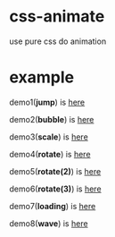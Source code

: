 # css-animate 
  use pure css do animation

# example

demo1(<b>jump</b>) is [here](https://jsfiddle.net/smallin/L8hjuvd1/9/)

demo2(<b>bubble</b>) is [here](https://jsfiddle.net/smallin/69z2wepo/200618/)

demo3(<b>scale</b>) is [here](https://jsfiddle.net/smallin/69z2wepo/200676/)

demo4(<b>rotate</b>) is [here](https://jsfiddle.net/smallin/sv9nfk7p/)

demo5(<b>rotate(2)</b>) is [here](https://codesandbox.io/s/yjz13jvnwx)

demo6(<b>rotate(3)</b>) is [here](https://codesandbox.io/s/mj8j9n3o3p)

demo7(<b>loading</b>) is [here](https://codesandbox.io/s/l39y61604l)

demo8(<b>wave</b>) is [here](https://codesandbox.io/s/w1n07p957)